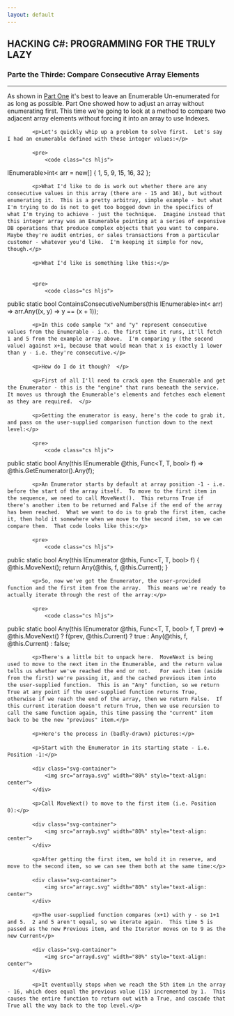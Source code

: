 ```yaml
---
layout: default
---
```


<div class="pagepanel down_arrow white">
  <div class="center">
		<h2>HACKING C#: PROGRAMMING FOR THE TRULY LAZY</h2>
		<h3>Parte the Thirde: Compare Consecutive Array Elements</h3>
		<hr/>
		<div style="text-align: left">		
			<p>As shown in <a href="https://www.thecodepainter.co.uk/blog/2019113/hackingcsharp_arrayadjust">Part One</a> it's best to leave an Enumerable Un-enumerated for as long as possible.  Part One showed how to adjust an array without enumerating first.  This time we're going to look at a method to compare two adjacent array elements without forcing it into an array to use Indexes.</p>
			
			<p>Let's quickly whip up a problem to solve first.  Let's say I had an enumerable defined with these integer values:</p>
			
			<pre>
				<code class="cs hljs">
IEnumerable&gt;int&lt; arr = new[] { 1, 5, 9, 15, 16, 32 };
				</code>
			</pre>

			<p>What I'd like to do is work out whether there are any consecutive values in this array (there are - 15 and 16), but without enumerating it.  This is a pretty arbitray, simple example - but what I'm trying to do is not to get too bogged down in the specifics of what I'm trying to achieve - just the technique.  Imagine instead that this integer array was an Enumerable pointing at a series of expensive DB operations that produce complex objects that you want to compare.  Maybe they're audit entries, or sales transactions from a particular customer - whatever you'd like.  I'm keeping it simple for now, though.</p>
			
			<p>What I'd like is something like this:</p>
			

			<pre>
				<code class="cs hljs">
public static bool ContainsConsecutiveNumbers(this IEnumerable&gt;int&lt; arr) =&gt;
	arr.Any((x, y) =&gt; y == (x + 1));
				</code>
			</pre>

			<p>In this code sample "x" and "y" represent consecutive values from the Enumerable - i.e. the first time it runs, it'll fetch 1 and 5 from the example array above.  I'm comparing y (the second value) against x+1, because that would mean that x is exactly 1 lower than y - i.e. they're consecutive.</p>
		
			<p>How do I do it though?  </p>
			
			<p>First of all I'll need to crack open the Enumerable and get the Enumerator - this is the "engine" that runs beneath the service.  It moves us through the Enumerable's elements and fetches each element as they are required.  </p>
			
			<p>Getting the enumerator is easy, here's the code to grab it, and pass on the user-supplied comparison function down to the next level:</p>
			
			<pre>
				<code class="cs hljs">
public static bool Any<T>(this IEnumerable<T> @this, Func<T, T, bool> f) =&gt;
	@this.GetEnumerator().Any(f);
				</code>
			</pre>
			
			<p>An Enumerator starts by default at array position -1 - i.e. before the start of the array itself.  To move to the first item in the sequence, we need to call MoveNext().  This returns True if there's another item to be returned and False if the end of the array has been reached.  What we want to do is to grab the first item, cache it, then hold it somewhere when we move to the second item, so we can compare them.  That code looks like this:</p>
			
			<pre>
				<code class="cs hljs">
public static bool Any<T>(this IEnumerator<T> @this, Func<T, T, bool> f)
{
	@this.MoveNext();
	return Any(@this, f, @this.Current);
}
				</code>
			</pre>

			<p>So, now we've got the Enumerator, the user-provided function and the first item from the array.  This means we're ready to actually iterate through the rest of the array:</p>
		
			<pre>
				<code class="cs hljs">
public static bool Any<T>(this IEnumerator<T> @this, Func<T, T, bool> f, T prev) =&gt;
	@this.MoveNext()
		? f(prev, @this.Current)
			? true
			: Any(@this, f, @this.Current)
		: false;
				</code>
			</pre>

			<p>There's a little bit to unpack here.  MoveNext is being used to move to the next item in the Enumerable, and the return value tells us whether we've reached the end or not.   For each item (aside from the first) we're passing it, and the cached previous item into the user-supplied function.  This is an "Any" function, so we return True at any point if the user-supplied function returns True, otherwise if we reach the end of the array, then we return False.  If this current iteration doesn't return True, then we use recursion to call the same function again, this time passing the "current" item back to be the new "previous" item.</p>
			
			<p>Here's the process in (badly-drawn) pictures:</p>
			
			<p>Start with the Enumerator in its starting state - i.e. Position -1:</p>
			
			<div class="svg-container">
				<img src="arraya.svg" width="80%" style="text-align: center">
			</div>
			
			<p>Call MoveNext() to move to the first item (i.e. Position 0):</p>
			
			<div class="svg-container">
				<img src="arrayb.svg" width="80%" style="text-align: center">
			</div>
			
			<p>After getting the first item, we hold it in reserve, and move to the second item, so we can see them both at the same time:</p>
			
			<div class="svg-container">
				<img src="arrayc.svg" width="80%" style="text-align: center">
			</div>
			
			<p>The user-supplied function compares (x+1) with y - so 1+1 and 5.  2 and 5 aren't equal, so we iterate again.  This time 5 is passed as the new Previous item, and the Iterator moves on to 9 as the new Current</p>
			
			<div class="svg-container">
				<img src="arrayd.svg" width="80%" style="text-align: center">
			</div>
			
			<p>It eventually stops when we reach the 5th item in the array - 16, which does equal the previous value (15) incremented by 1.  This causes the entire function to return out with a True, and cascade that True all the way back to the top level.</p>
			
			
			
			